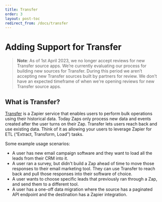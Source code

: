 ```yaml
---
title: Transfer
order: 3
layout: post-toc
redirect_from: /docs/transfer
---
```


# Adding Support for Transfer

> **Note**: As of 1st April 2023, we no longer accept reviews for new Transfer source apps. We’re currently evaluating our process for building new sources for Transfer. During this period we aren’t accepting new Transfer sources built by partners for review. We don't have an expected timeframe of when we're opening reviews for new Transfer source apps.

## What is Transfer?

[Transfer](https://transfer.zapier.com/) is a Zapier service that enables users to perform bulk operations using their historical data. Today Zaps only process new data and events created after the user turns on their Zap. Transfer lets users reach back and use existing data. Think of it as allowing your users to leverage Zapier for ETL (“Extract, Transform, Load”) tasks.

Some example usage scenarios:

- A user has new email campaign software and they want to load all the leads from their CRM into it.
- A user ran a survey, but didn't build a Zap ahead of time to move those responses to their email marketing tool. They can use Transfer to reach back and pull those responses into their software of choice.
- A user wants to choose specific leads that previously ran through a Zap, and send them to a different tool.
- A user has a one-off data migration where the source has a paginated API endpoint and the destination has a Zapier integration.